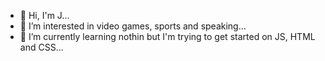 - 👋 Hi, I'm J...
- 👀 I’m interested in video games, sports and speaking...
- 🌱 I’m currently learning nothin but I'm trying to get started on JS, HTML and CSS...
<!---
Jadechxn/Jadechxn is a ✨ special ✨ repository because its `README.md` (this file) appears on your GitHub profile.
You can click the Preview link to take a look at your changes.
--->
